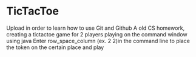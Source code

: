 # TicTacToe
Upload in order to learn how to use Git and Github 
A old CS homework, creating a tictactoe game for 2 players playing on the command window using java
Enter row_space_column (ex. 2 2)in the command line to place the token on the certain place and play 

